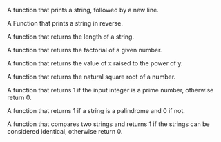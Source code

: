 A function that prints a string, followed by a new line.

A Function that prints a string in reverse.

A function that returns the length of a string.

A function that returns the factorial of a given number.

A function that returns the value of x raised to the power of y.

A function that returns the natural square root of a number.

A function that returns 1 if the input integer is a prime number, otherwise return 0.

A function that returns 1 if a string is a palindrome and 0 if not.

A function that compares two strings and returns 1 if the strings can be considered identical, otherwise return 0.
